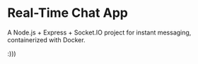 # Real-Time Chat App
A Node.js + Express + Socket.IO project for instant messaging, containerized with Docker. 

:)))
